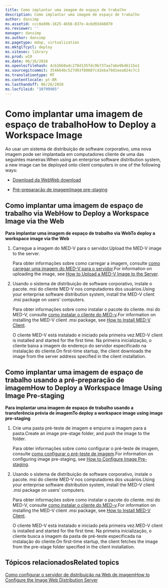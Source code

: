 ```yaml
---
title: Como implantar uma imagem de espaço de trabalho
description: Como implantar uma imagem de espaço de trabalho
author: dansimp
ms.assetid: ccc8e89b-1625-4b58-837e-4c6d93d46070
ms.reviewer: ''
manager: dansimp
ms.author: dansimp
ms.pagetype: mdop, virtualization
ms.mktglfcycl: deploy
ms.sitesec: library
ms.prod: w10
ms.date: 06/16/2016
ms.openlocfilehash: 4cb16b0a4c278d135fdc9b737aa7a6e9b46115e1
ms.sourcegitcommit: 354664bc527d93f80687cd2eba70d1eea024c7c3
ms.translationtype: MT
ms.contentlocale: pt-BR
ms.lasthandoff: 06/26/2020
ms.locfileid: "10799985"
---
```

# <span data-ttu-id="87117-103">Como implantar uma imagem de espaço de trabalho</span><span class="sxs-lookup"><span data-stu-id="87117-103">How to Deploy a Workspace Image</span></span>


<span data-ttu-id="87117-104">Ao usar um sistema de distribuição de software corporativo, uma nova imagem pode ser implantada em computadores cliente de uma das seguintes maneiras:</span><span class="sxs-lookup"><span data-stu-id="87117-104">When using an enterprise software distribution system, a new image can be deployed onto client computers in one of the following ways:</span></span>

-   [<span data-ttu-id="87117-105">Download da Web</span><span class="sxs-lookup"><span data-stu-id="87117-105">Web download</span></span>](#bkmk-howtodeployaworkspaceimageviatheweb)

-   [<span data-ttu-id="87117-106">Pré-preparação de imagem</span><span class="sxs-lookup"><span data-stu-id="87117-106">Image pre-staging</span></span>](#bkmk-howtodeployaworkspaceimageusingimageprestaging)

## <a href="" id="bkmk-howtodeployaworkspaceimageviatheweb"></a><span data-ttu-id="87117-107">Como implantar uma imagem de espaço de trabalho via Web</span><span class="sxs-lookup"><span data-stu-id="87117-107">How to Deploy a Workspace Image via the Web</span></span>


**<span data-ttu-id="87117-108">Para implantar uma imagem de espaço de trabalho via Web</span><span class="sxs-lookup"><span data-stu-id="87117-108">To deploy a workspace image via the Web</span></span>**

1.  <span data-ttu-id="87117-109">Carregue a imagem do MED-V para o servidor.</span><span class="sxs-lookup"><span data-stu-id="87117-109">Upload the MED-V image to the server.</span></span>

    <span data-ttu-id="87117-110">Para obter informações sobre como carregar a imagem, consulte [como carregar uma imagem do MED-V para o servidor](how-to-upload-a-med-v-image-to-the-server.md).</span><span class="sxs-lookup"><span data-stu-id="87117-110">For information on uploading the image, see [How to Upload a MED-V Image to the Server](how-to-upload-a-med-v-image-to-the-server.md).</span></span>

2.  <span data-ttu-id="87117-111">Usando o sistema de distribuição de software corporativo, instale o pacote. msi do cliente MED-V nos computadores dos usuários.</span><span class="sxs-lookup"><span data-stu-id="87117-111">Using your enterprise software distribution system, install the MED-V client .msi package on users’ computers.</span></span>

    <span data-ttu-id="87117-112">Para obter informações sobre como instalar o pacote do cliente. msi do MED-V, consulte [como instalar o cliente do MED-v](how-to-install-med-v-clientesds.md).</span><span class="sxs-lookup"><span data-stu-id="87117-112">For information on installing the MED-V client .msi package, see [How to Install MED-V Client](how-to-install-med-v-clientesds.md).</span></span>

    <span data-ttu-id="87117-113">O cliente MED-V está instalado e iniciado pela primeira vez.</span><span class="sxs-lookup"><span data-stu-id="87117-113">MED-V client is installed and started for the first time.</span></span> <span data-ttu-id="87117-114">Na primeira inicialização, o cliente baixa a imagem do endereço do servidor especificado na instalação do cliente.</span><span class="sxs-lookup"><span data-stu-id="87117-114">On first-time startup, the client downloads the image from the server address specified in the client installation.</span></span>

## <a href="" id="bkmk-howtodeployaworkspaceimageusingimageprestaging"></a><span data-ttu-id="87117-115">Como implantar uma imagem de espaço de trabalho usando a pré-preparação de imagem</span><span class="sxs-lookup"><span data-stu-id="87117-115">How to Deploy a Workspace Image Using Image Pre-staging</span></span>


**<span data-ttu-id="87117-116">Para implantar uma imagem de espaço de trabalho usando a transferência prévia de imagem</span><span class="sxs-lookup"><span data-stu-id="87117-116">To deploy a workspace image using image pre-staging</span></span>**

1.  <span data-ttu-id="87117-117">Crie uma pasta pré-teste de imagem e empurre a imagem para a pasta.</span><span class="sxs-lookup"><span data-stu-id="87117-117">Create an image pre-stage folder, and push the image to the folder.</span></span>

    <span data-ttu-id="87117-118">Para obter informações sobre como configurar o pré-teste de imagem, consulte [como configurar o pré-teste de imagem](how-to-configure-image-pre-staging.md).</span><span class="sxs-lookup"><span data-stu-id="87117-118">For information on configuring image pre-staging, see [How to Configure Image Pre-staging](how-to-configure-image-pre-staging.md).</span></span>

2.  <span data-ttu-id="87117-119">Usando o sistema de distribuição de software corporativo, instale o pacote. msi do cliente MED-V nos computadores dos usuários.</span><span class="sxs-lookup"><span data-stu-id="87117-119">Using your enterprise software distribution system, install the MED-V client .msi package on users’ computers.</span></span>

    <span data-ttu-id="87117-120">Para obter informações sobre como instalar o pacote do cliente. msi do MED-V, consulte [como instalar o cliente do MED-v](how-to-install-med-v-clientesds.md).</span><span class="sxs-lookup"><span data-stu-id="87117-120">For information on installing the MED-V client .msi package, see [How to Install MED-V Client](how-to-install-med-v-clientesds.md).</span></span>

    <span data-ttu-id="87117-121">O cliente MED-V está instalado e iniciado pela primeira vez.</span><span class="sxs-lookup"><span data-stu-id="87117-121">MED-V client is installed and started for the first time.</span></span> <span data-ttu-id="87117-122">Na primeira inicialização, o cliente busca a imagem da pasta de pré-teste especificada na instalação do cliente.</span><span class="sxs-lookup"><span data-stu-id="87117-122">On first-time startup, the client fetches the image from the pre-stage folder specified in the client installation.</span></span>

## <span data-ttu-id="87117-123">Tópicos relacionados</span><span class="sxs-lookup"><span data-stu-id="87117-123">Related topics</span></span>


[<span data-ttu-id="87117-124">Como configurar o servidor de distribuição na Web de imagem</span><span class="sxs-lookup"><span data-stu-id="87117-124">How to Configure the Image Web Distribution Server</span></span>](how-to-configure-the-image-web-distribution-server.md)

 

 





